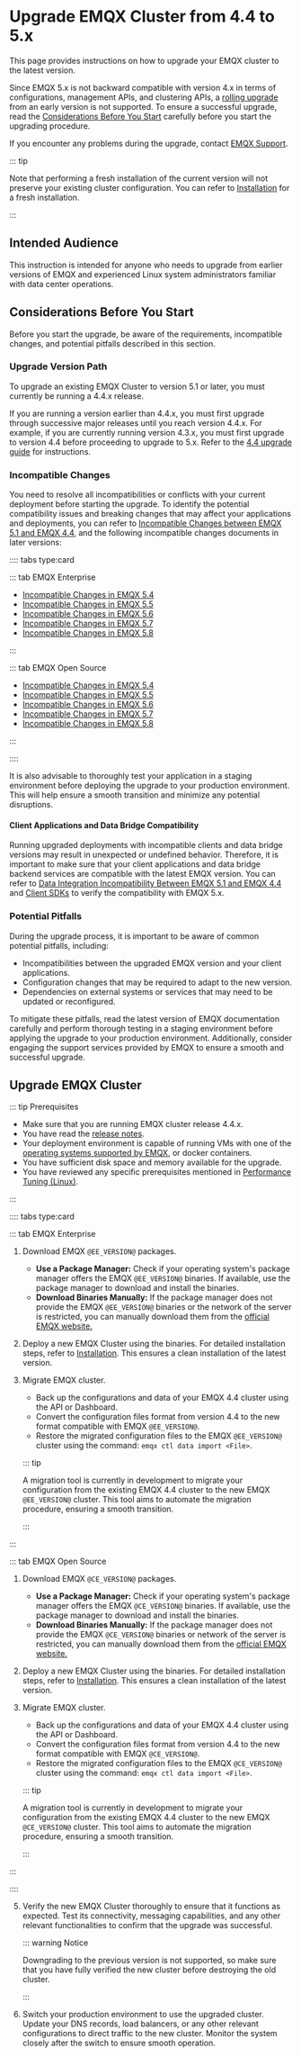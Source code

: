 # Upgrade EMQX Cluster from 4.4 to 5.x


This page provides instructions on how to upgrade your EMQX cluster to the latest version.

Since EMQX 5.x is not backward compatible with version 4.x in terms of configurations, management APIs, and clustering APIs, a [rolling upgrade](./rolling-upgrades.md) from an early version is not supported. To ensure a successful upgrade, read the [Considerations Before You Start](#considerations-before-you-start) carefully before you start the upgrading procedure.

If you encounter any problems during the upgrade, contact [EMQX Support](https://www.emqx.com/en/support).

::: tip

Note that performing a fresh installation of the current version will not preserve your existing cluster configuration. You can refer to [Installation](./install.md) for a fresh installation.

:::

## Intended Audience

This instruction is intended for anyone who needs to upgrade from earlier versions of EMQX and experienced Linux system administrators familiar with data center operations.

## Considerations Before You Start

Before you start the upgrade, be aware of the requirements, incompatible changes, and potential pitfalls described in this section.

### Upgrade Version Path

To upgrade an existing EMQX Cluster to version 5.1 or later, you must currently be running a 4.4.x release.

If you are running a version earlier than 4.4.x, you must first upgrade through successive major releases until you reach version 4.4.x. For example, if you are currently running version 4.3.x, you must first upgrade to version 4.4 before proceeding to upgrade to 5.x. Refer to the [4.4 upgrade guide](https://docs.emqx.com/en/enterprise/v4.4/changes/upgrade-4.4.html#data-and-config-backup) for instructions.

### Incompatible Changes

You need to resolve all incompatibilities or conflicts with your current deployment before starting the upgrade. To identify the potential compatibility issues and breaking changes that may affect your applications and deployments, you can refer to [Incompatible Changes between EMQX 5.1 and EMQX 4.4](../changes/breaking-changes-5.1.0.md), and the following incompatible changes documents in later versions:

:::: tabs type:card

::: tab EMQX Enterprise

- [Incompatible Changes in EMQX 5.4](../changes/breaking-changes-ee-5.4.md)
- [Incompatible Changes in EMQX 5.5](../changes/breaking-changes-ee-5.5.md)
- [Incompatible Changes in EMQX 5.6](../changes/breaking-changes-ee-5.6.md)
- [Incompatible Changes in EMQX 5.7](../changes/breaking-changes-ee-5.7.md)
- [Incompatible Changes in EMQX 5.8](../changes/breaking-changes-ee-5.8.md)

:::

::: tab EMQX Open Source

- [Incompatible Changes in EMQX 5.4](../changes/breaking-changes-ce-5.4.md)
- [Incompatible Changes in EMQX 5.5](../changes/breaking-changes-ce-5.5.md)
- [Incompatible Changes in EMQX 5.6](../changes/breaking-changes-ce-5.6.md)
- [Incompatible Changes in EMQX 5.7](../changes/breaking-changes-ce-5.7.md)
- [Incompatible Changes in EMQX 5.8](../changes/breaking-changes-ce-5.8.md)

:::

::::

It is also advisable to thoroughly test your application in a staging environment before deploying the upgrade to your production environment. This will help ensure a smooth transition and minimize any potential disruptions.

#### Client Applications and Data Bridge Compatibility

Running upgraded deployments with incompatible clients and data bridge versions may result in unexpected or undefined behavior. Therefore, it is important to make sure that your client applications and data bridge backend services are compatible with the latest EMQX version. You can refer to [Data Integration Incompatibility Between EMQX 5.1 and EMQX 4.4](../changes/data-integration-4.4-to-5.1-incompatibility.md) and [Client SDKs](../connect-emqx/introduction.md) to verify the compatibility with EMQX 5.x.

### Potential Pitfalls

During the upgrade process, it is important to be aware of common potential pitfalls, including:

- Incompatibilities between the upgraded EMQX version and your client applications.
- Configuration changes that may be required to adapt to the new version.
- Dependencies on external systems or services that may need to be updated or reconfigured.

To mitigate these pitfalls, read the latest version of EMQX documentation carefully and perform thorough testing in a staging environment before applying the upgrade to your production environment. Additionally, consider engaging the support services provided by EMQX to ensure a smooth and successful upgrade.

## Upgrade EMQX Cluster

::: tip Prerequisites

- Make sure that you are running EMQX cluster release 4.4.x.
- You have read the [release notes](../changes/all-changes-ee.md).
- Your deployment environment is capable of running VMs with one of the [operating systems supported by EMQX](./install.md), or docker containers.
- You have sufficient disk space and memory available for the upgrade.
- You have reviewed any specific prerequisites mentioned in [Performance Tuning (Linux)](../performance/tune.md).

:::

:::: tabs type:card

::: tab EMQX Enterprise

1. Download EMQX `@EE_VERSION@` packages.
   - **Use a Package Manager:** Check if your operating system's package manager offers the EMQX `@EE_VERSION@` binaries. If available, use the package manager to download and install the binaries.
   - **Download Binaries Manually:** If the package manager does not provide the EMQX `@EE_VERSION@` binaries or the network of the server is restricted, you can manually download them from the [official EMQX website.](https://www.emqx.com/en/downloads-and-install/enterprise)

2. Deploy a new EMQX Cluster using the binaries. For detailed installation steps, refer to [Installation](../deploy/install.md). This ensures a clean installation of the latest version.

3. Migrate EMQX cluster. 

   - Back up the configurations and data of your EMQX 4.4 cluster using the API or Dashboard.
   - Convert the configuration files format from version 4.4 to the new format compatible with EMQX `@EE_VERSION@`.
   - Restore the migrated configuration files to the EMQX `@EE_VERSION@` cluster using the command:  `emqx ctl data import <File>`. 

   ::: tip

   A migration tool is currently in development to migrate your configuration from the existing EMQX 4.4 cluster to the new EMQX `@EE_VERSION@` cluster. This tool aims to automate the migration procedure, ensuring a smooth transition.
   
   :::

:::

::: tab EMQX Open Source

1. Download EMQX `@CE_VERSION@` packages.
   - **Use a Package Manager:** Check if your operating system's package manager offers the EMQX `@CE_VERSION@` binaries. If available, use the package manager to download and install the binaries.
   - **Download Binaries Manually:** If the package manager does not provide the EMQX `@CE_VERSION@` binaries or network of the server is restricted, you can manually download them from the [official EMQX website.](https://www.emqx.com/en/downloads-and-install/broker)

2. Deploy a new EMQX Cluster using the binaries. For detailed installation steps, refer to [Installation](../deploy/install.md). This ensures a clean installation of the latest version.

3. Migrate EMQX cluster. 

   - Back up the configurations and data of your EMQX 4.4 cluster using the API or Dashboard.
   - Convert the configuration files format from version 4.4 to the new format compatible with EMQX `@CE_VERSION@`.
   - Restore the migrated configuration files to the EMQX `@CE_VERSION@` cluster using the command:  `emqx ctl data import <File>`. 

   ::: tip

   A migration tool is currently in development to migrate your configuration from the existing EMQX 4.4 cluster to the new EMQX `@CE_VERSION@` cluster. This tool aims to automate the migration procedure, ensuring a smooth transition.
   
   :::

:::

::::

5. Verify the new EMQX Cluster thoroughly to ensure that it functions as expected. Test its connectivity, messaging capabilities, and any other relevant functionalities to confirm that the upgrade was successful.

   ::: warning Notice

   Downgrading to the previous version is not supported, so make sure that you have fully verified the new cluster before destroying the old cluster.

   :::

6. Switch your production environment to use the upgraded cluster. Update your DNS records, load balancers, or any other relevant configurations to direct traffic to the new cluster. Monitor the system closely after the switch to ensure smooth operation.
